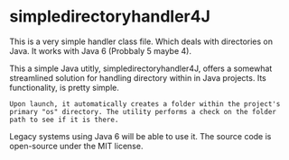 # simpledirectoryhandler4J
This is a very simple handler class file. Which deals with directories on Java. It works with Java 6 (Probbaly 5 maybe 4). 


This a simple Java utitly, simpledirectoryhandler4J, offers a somewhat streamlined solution for handling directory within in Java projects. Its functionality, is pretty simple.

    Upon launch, it automatically creates a folder within the project's primary "os" directory. The utility performs a check on the folder path to see if it is there. 


 Legacy systems using Java 6 will be able to use it.
    The source code is open-source under the MIT license.


